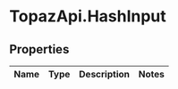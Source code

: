 # TopazApi.HashInput

## Properties
Name | Type | Description | Notes
------------ | ------------- | ------------- | -------------


